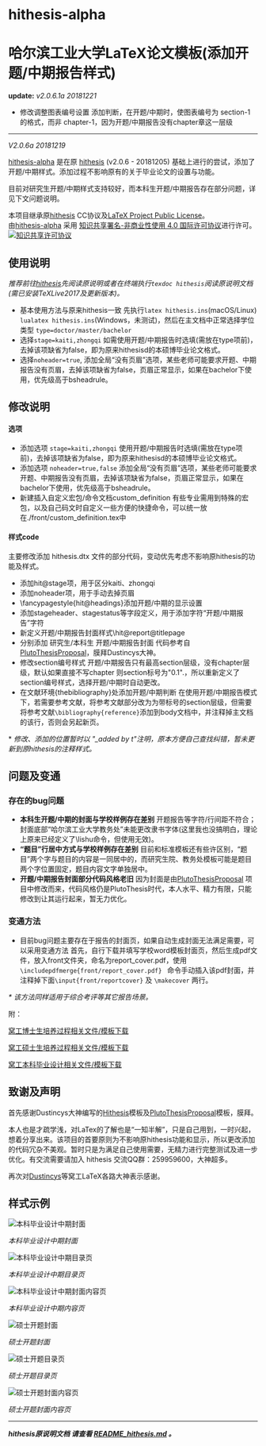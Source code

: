 # hithesis-alpha
# 哈尔滨工业大学LaTeX论文模板(添加开题/中期报告样式) 

**update:** 
*v2.0.6.1a 20181221*

- 修改调整图表编号设置
添加判断，在开题/中期时，使图表编号为 section-1 的格式，而非 chapter-1，因为开题/中期报告没有chapter章这一层级

---

*V2.0.6a 20181219*

[hithesis-alpha](https://github.com/regulust/hithesis-alpha) 是在原 [hithesis](https://github.com/dustincys/hithesis) (v2.0.6 - 20181205) 基础上进行的尝试，添加了开题/中期样式。添加过程不影响原有的关于毕业论文的设置与功能。

目前对研究生开题/中期样式支持较好，而本科生开题/中期报告存在部分问题，详见下文问题说明。

本项目继承原[hithesis](https://github.com/dustincys/hithesis) CC协议及[LaTeX Project Public License](https://en.wikipedia.org/wiki/LaTeX_Project_Public_License)。<br />由[hithesis-alpha](https://github.com/Regulust/hithesis-alpha) 采用 <a rel="license" href="http://creativecommons.org/licenses/by-nc/4.0/">知识共享署名-非商业性使用 4.0 国际许可协议</a>进行许可。
<a rel="license" href="http://creativecommons.org/licenses/by-nc/4.0/"><img alt="知识共享许可协议" style="border-width:0" src="https://i.creativecommons.org/l/by-nc/4.0/80x15.png" /></a>

## 使用说明
*推荐前往[hithesis](https://github.com/dustincys/hithesis)先阅读原说明或者在终端执行```texdoc hithesis```阅读原说明文档(需已安装TeXLive2017及更新版本)。*
- 基本使用方法与原来hithesis一致
先执行```latex hithesis.ins```(macOS/Linux) ```lualatex hithesis.ins```(Windows，未测试)，然后在主文档中正常选择学位类型 ```type=doctor/master/bachelor```
- 选择```stage=kaiti,zhongqi```
如需使用开题/中期报告时选填(需放在type项前)，去掉该项缺省为false，即为原来hithesisd的本硕博毕业论文格式。
- 选择```noheader=true```,
添加全局“没有页眉”选项，某些老师可能要求开题、中期报告没有页眉，去掉该项缺省为false，页眉正常显示，如果在bachelor下使用，优先级高于bsheadrule。

## 修改说明
#### 选项
- 添加选项 ```stage=kaiti,zhongqi```
使用开题/中期报告时选填(需放在type项前)，去掉该项缺省为false，即为原来hithesisd的本硕博毕业论文格式。
- 添加选项 ```noheader=true,false```
添加全局“没有页眉”选项，某些老师可能要求开题、中期报告没有页眉，去掉该项缺省为false，页眉正常显示，如果在bachelor下使用，优先级高于bsheadrule。
- 新建插入自定义宏包/命令文档custom_definition
有些专业需用到特殊的宏包，以及自己码文时自定义一些方便的快捷命令，可以统一放在./front/custom_definition.tex中

#### 样式code
主要修改添加 hithesis.dtx 文件的部分代码，变动优先考虑不影响原hithesis的功能及样式。
- 添加hit@stage项，用于区分kaiti、zhongqi
- 添加noheader项，用于手动去掉页眉
- \fancypagestyle{hit@headings}添加开题/中期的显示设置
- 添加stageheader、stagestatus等字段定义，用于添加字符“开题/中期报告”字符
- 新定义开题/中期报告封面样式\hit@report@titlepage
- 分别添加 研究生/本科生 开题/中期报告封面
代码参考自[PlutoThesisProposal](https://github.com/dustincys/PlutoThesisProposal)，膜拜Dustincys大神。
- 修改section编号样式
开题/中期报告只有最高section层级，没有chapter层级，默认如果直接不写chapter 则section标号为"0.1".，所以重新定义了section编号样式，选择开题/中期时自动更改。
- 在文献环境{thebibliography}处添加开题/中期判断
在使用开题/中期报告模式下，若需要参考文献，将参考文献部分改为为带标号的section层级，但需要将参考文献```\bibliography{reference}```添加到body文档中，并注释掉主文档的该行，否则会另起新页。

\* *修改、添加的位置暂时以 "_added by t"注明，原本方便自己查找纠错，暂未更新到原hithesis的注释样式。*


## 问题及变通
### 存在的bug问题
- **本科生开题/中期的封面与学校样例存在差别**
开题报告等字符/行间距不符合；封面底部“哈尔滨工业大学教务处”未能更改隶书字体(这里我也没搞明白，理论上原来已经定义了\lishu命令，但使用无效)。
- **“题目”行居中方式与学校样例存在差别**
目前和标准模板还有些许区别，“题目”两个字与题目的内容是一同居中的，而研究生院、教务处模板可能是题目两个字位置固定，题目内容文字单独居中。
- **开题/中期报告封面部分代码风格老旧**
因为封面是由[PlutoThesisProposal](https://github.com/dustincys/PlutoThesisProposal) 项目中修改而来，代码风格仍是PlutoThesis时代，本人水平、精力有限，只能修改到让其运行起来，暂无力优化。

### 变通方法
- 目前bug问题主要存在于报告的封面页，如果自动生成封面无法满足需要，可以采用变通方法
首先，自行下载并填写学校word模板封面页，然后生成pdf文件，放入front文件夹，命名为report_cover.pdf，使用
```\includepdfmerge{front/report_cover.pdf}	``` 命令手动插入该pdf封面，并注释掉下面```\input{front/reportcover}```  及 ```\makecover``` 两行。

*\* 该方法同样适用于综合考评等其它报告场景。*

附：

[窝工博士生培养过程相关文件/模板下载](http://hitgs.hit.edu.cn/e0/a8/c3416a123048/page.psp)

[窝工硕士生培养过程相关文件/模板下载](http://hitgs.hit.edu.cn/e0/b2/c3359a123058/page.psp)

[窝工本科毕业设计相关文件/模板下载](http://jwc.hit.edu.cn/2566/list.htm)

## 致谢及声明
首先感谢Dustincys大神编写的[Hithesis](https://github.com/dustincys/hithesis)模板及[PlutoThesisProposal](https://github.com/dustincys/PlutoThesisProposal)模板，膜拜。

本人也是才疏学浅，对LaTex的了解也是“一知半解”，只是自己用到，一时兴起，想着分享出来。该项目的首要原则为不影响原hithesis功能和显示，所以更改添加的代码冗杂不美观。暂时只是为满足自己使用需要，无精力进行完整测试及进一步优化。有交流需要请加入 hithesis 交流QQ群：259959600，大神超多。

再次对[Dustincys](https://github.com/dustincys)等窝工LaTeX各路大神表示感谢。

## 样式示例

![本科毕业设计中期封面](https://res.cloudinary.com/regulus/image/upload/c_scale,q_99,w_600/v1545221844/Github/templete_bachelor_zhongqi_0.jpg)

*本科毕业设计中期封面*

![本科毕业设计中期目录页](https://res.cloudinary.com/regulus/image/upload/c_scale,q_99,w_600/v1545221846/Github/templete_bachelor_zhongqi_1.jpg)

*本科毕业设计中期目录页*

![本科毕业设计中期封面内容页](https://res.cloudinary.com/regulus/image/upload/c_scale,q_99,w_600/v1545402059/Github/templete_bachelor_zhongqi_2.jpg)

*本科毕业设计中期内容页*

![硕士开题封面](https://res.cloudinary.com/regulus/image/upload/c_scale,q_99,w_600/v1545221838/Github/templete_master_kaiti_0.jpg)

*硕士开题封面*

![硕士开题目录页](https://res.cloudinary.com/regulus/image/upload/c_scale,q_99,w_600/v1545221847/Github/templete_master_kaiti_1.jpg)

*硕士开题目录页*

![硕士开题封面内容页](https://res.cloudinary.com/regulus/image/upload/c_scale,q_99,w_600/v1545402067/Github/templete_master_kaiti_2.jpg)

*硕士开题封面内容页*

---
 ***hithesis原说明文档 请查看 [README_hithesis.md](https://github.com/dustincys/hithesis) 。***

